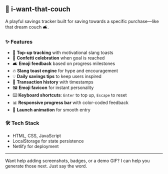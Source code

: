 ## 🎯 i-want-that-couch

A playful savings tracker built for saving towards a specific purchase—like that dream couch 🛋️.

### ✨ Features

- 💸 **Top-up tracking** with motivational slang toasts
- 🎉 **Confetti celebration** when goal is reached
- 🛋️ **Emoji feedback** based on progress milestones
- 🔥 **Slang toast engine** for hype and encouragement
- 💡 **Daily savings tips** to keep users inspired
- 🧾 **Transaction history** with timestamps
- 🖼️ **Emoji favicon** for instant personality
- ⌨️ **Keyboard shortcuts**: `Enter` to top up, `Escape` to reset
- 📊 **Responsive progress bar** with color-coded feedback
- 🚀 **Launch animation** for smooth entry

### 🛠️ Tech Stack

- HTML, CSS, JavaScript
- LocalStorage for state persistence
- Netlify for deployment

---

Want help adding screenshots, badges, or a demo GIF? I can help you generate those next. Just say the word.